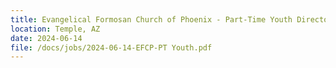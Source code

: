 ```yaml
---
title: Evangelical Formosan Church of Phoenix - Part-Time Youth Director
location: Temple, AZ
date: 2024-06-14        
file: /docs/jobs/2024-06-14-EFCP-PT Youth.pdf
---
```

